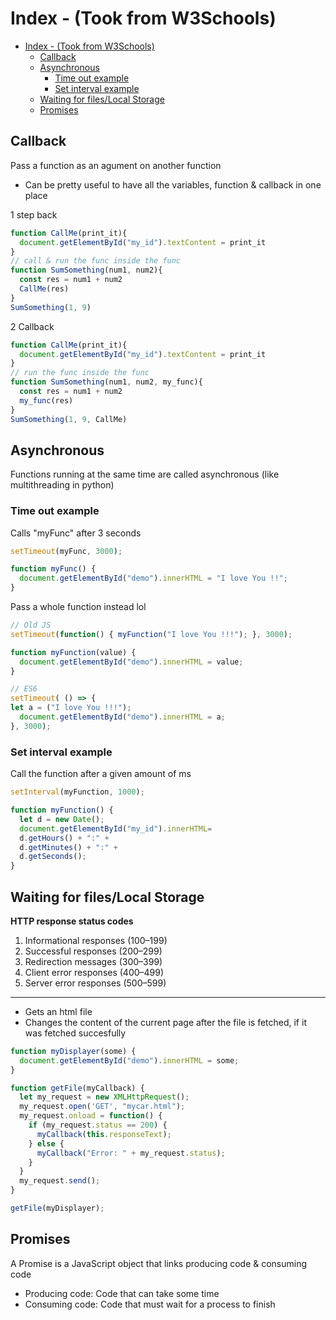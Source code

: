 # Index - (Took from W3Schools)
- [Index - (Took from W3Schools)](#index---took-from-w3schools)
  - [Callback](#callback)
  - [Asynchronous](#asynchronous)
    - [Time out example](#time-out-example)
    - [Set interval example](#set-interval-example)
  - [Waiting for files/Local Storage](#waiting-for-fileslocal-storage)
  - [Promises](#promises)


## Callback

Pass a function as an agument on another function
- Can be pretty useful to have all the variables, function & callback in one place

1 step back
```js
function CallMe(print_it){
  document.getElementById("my_id").textContent = print_it
}
// call & run the func inside the func
function SumSomething(num1, num2){
  const res = num1 + num2 
  CallMe(res)
}
SumSomething(1, 9)
```

2 Callback
```js
function CallMe(print_it){
  document.getElementById("my_id").textContent = print_it
}
// run the func inside the func
function SumSomething(num1, num2, my_func){
  const res = num1 + num2 
  my_func(res)
}
SumSomething(1, 9, CallMe)
```

## Asynchronous 

Functions running at the same time are called asynchronous (like multithreading in python)


### Time out example
Calls "myFunc" after 3 seconds
```js
setTimeout(myFunc, 3000);

function myFunc() {
  document.getElementById("demo").innerHTML = "I love You !!";
}
```
Pass a whole function instead lol
```js
// Old JS
setTimeout(function() { myFunction("I love You !!!"); }, 3000);

function myFunction(value) {
  document.getElementById("demo").innerHTML = value;
}

// ES6 
setTimeout( () => {
let a = ("I love You !!!");
  document.getElementById("demo").innerHTML = a;
}, 3000);
```

### Set interval example
Call the function after a given amount of ms

```js
setInterval(myFunction, 1000);

function myFunction() {
  let d = new Date();
  document.getElementById("my_id").innerHTML=
  d.getHours() + ":" +
  d.getMinutes() + ":" +
  d.getSeconds();
}
```

## Waiting for files/Local Storage

**HTTP response status codes**

1. Informational responses (100–199)
2. Successful responses (200–299)
3. Redirection messages (300–399)
4. Client error responses (400–499)
5. Server error responses (500–599)

---

- Gets an html file 
- Changes the content of the current page after the file is fetched, if it was fetched succesfully
```js
function myDisplayer(some) {
  document.getElementById("demo").innerHTML = some;
}

function getFile(myCallback) {
  let my_request = new XMLHttpRequest();
  my_request.open('GET', "mycar.html");
  my_request.onload = function() {
    if (my_request.status == 200) {
      myCallback(this.responseText);
    } else {
      myCallback("Error: " + my_request.status);
    }
  }
  my_request.send();
}

getFile(myDisplayer); 
```

## Promises

A Promise is a JavaScript object that links producing code & consuming code
- Producing code: Code that can take some time
- Consuming code: Code that must wait for a process to finish